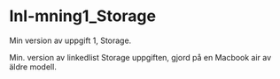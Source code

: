 # Inl-mning1_Storage
Min version av uppgift 1, Storage. 

Min. version av linkedlist Storage uppgiften, gjord på en Macbook air av äldre modell.
